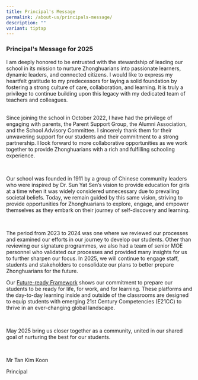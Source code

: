 ```yaml
---
title: Principal's Message
permalink: /about-us/principals-message/
description: ""
variant: tiptap
---
```

<h3><strong>Principal's Message for 2025</strong></h3>
<p>I am deeply honored to be entrusted with the stewardship of leading our
school in its mission to nurture Zhonghuarians into passionate learners,
dynamic leaders, and connected citizens. I would like to express my heartfelt
gratitude to my predecessors for laying a solid foundation by fostering
a strong culture of care, collaboration, and learning. It is truly a privilege
to continue building upon this legacy with my dedicated team of teachers
and colleagues.</p>
<p>
<br>Since joining the school in October 2022, I have had the privilege of
engaging with parents, the Parent Support Group, the Alumni Association,
and the School Advisory Committee. I sincerely thank them for their unwavering
support for our students and their commitment to a strong partnership.
I look forward to more collaborative opportunities as we work together
to provide Zhonghuarians with a rich and fulfilling schooling experience.</p>
<p>&nbsp;</p>
<p>Our school was founded in 1911 by a group of Chinese community leaders
who were inspired by Dr. Sun Yat Sen’s vision to provide education for
girls at a time when it was widely considered unnecessary due to prevailing
societal beliefs. Today, we remain guided by this same vision, striving
to provide opportunities for Zhonghuarians to explore, engage, and empower
themselves as they embark on their journey of self-discovery and learning.</p>
<p>&nbsp;</p>
<p>The period from 2023 to 2024 was one where we reviewed our processes and
examined our efforts in our journey to develop our students. Other than
reviewing our signature programmes, we also had a team of senior MOE personnel
who validated our processes and provided many insights for us to further
sharpen our focus. In 2025, we will continue to engage staff, students
and stakeholders to consolidate our plans to better prepare Zhonghuarians
for the future.</p>
<p></p>
<p>Our <a href="https://www.zhonghuasec.moe.edu.sg/programmes/zhonghua-signature-programmes/" rel="noopener noreferrer nofollow" target="_blank">Future-ready Framework</a> shows
our commitment to prepare our students to be ready for life, for work,
and for learning. These platforms and the day-to-day learning inside and
outside of the classrooms are designed to equip students with emerging
21st Century Competencies (E21CC) to thrive in an ever-changing global
landscape.</p>
<p>&nbsp;</p>
<p>May 2025 bring us closer together as a community, united in our shared
goal of nurturing the best for our students.</p>
<p>&nbsp;</p>
<p>Mr Tan Kim Koon</p>
<p>Principal</p>
<p></p>
<p></p>